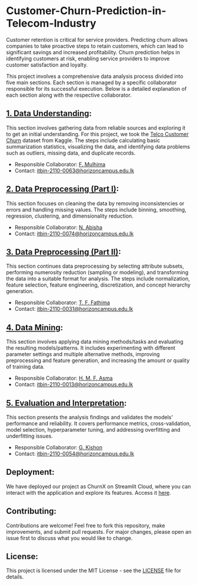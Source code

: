 # Customer-Churn-Prediction-in-Telecom-Industry

Customer retention is critical for service providers. Predicting churn allows companies to take proactive steps to retain customers, which can lead to significant savings and increased profitability. Churn prediction helps in identifying customers at risk, enabling service providers to improve customer satisfaction and loyalty.

This project involves a comprehensive data analysis process divided into five main sections. Each section is managed by a specific collaborator responsible for its successful execution. Below is a detailed explanation of each section along with the respective collaborator.

## [1. Data Understanding](https://github.com/kishon45229/Customer-Churn-Prediction-in-Telecom-Industry/blob/ff93eeddcf2abba7412b7f4d32e1b1d6b6cef541/Understanding_of_Data.ipynb):

This section involves gathering data from reliable sources and exploring it to get an initial understanding. For this project, we took the [Telco Customer Churn](https://www.kaggle.com/datasets/blastchar/telco-customer-churn) dataset from Kaggle. The steps include calculating basic summarization statistics, visualizing the data, and identifying data problems such as outliers, missing data, and duplicate records.

- Responsible Collaborator: [F. Mulhima](https://github.com/Mulhima101) 
- Contact: itbin-2110-0063@horizoncampus.edu.lk

## [2. Data Preprocessing (Part I)](https://github.com/kishon45229/Customer-Churn-Prediction-in-Telecom-Industry/blob/1021d535b6500c37a7cd66779c81dac993264178/Data_Preprocessing_(Part_I).ipynb):
This section focuses on cleaning the data by removing inconsistencies or errors and handling missing values. The steps include binning, smoothing, regression, clustering, and dimensionality reduction.

- Responsible Collaborator: [N. Abisha](https://github.com/Abishanavam)
- Contact: itbin-2110-0074@horizoncampus.edu.lk

## [3. Data Preprocessing (Part II)](https://github.com/kishon45229/Customer-Churn-Prediction-in-Telecom-Industry/blob/2f691cb3a6da9e1351599186558749eaa37713b0/Data_Preprocessing(Part%20II).ipynb):
This section continues data preprocessing by selecting attribute subsets, performing numerosity reduction (sampling or modeling), and transforming the data into a suitable format for analysis. The steps include normalization, feature selection, feature engineering, discretization, and concept hierarchy generation.

- Responsible Collaborator: [T. F. Fathima](https://github.com/fathimatfaiz)
- Contact: itbin-2110-0031@horizoncampus.edu.lk

## [4. Data Mining](https://github.com/kishon45229/Customer-Churn-Prediction-in-Telecom-Industry/blob/2f691cb3a6da9e1351599186558749eaa37713b0/Data_Mining.ipynb):
This section involves applying data mining methods/tasks and evaluating the resulting models/patterns. It includes experimenting with different parameter settings and multiple alternative methods, improving preprocessing and feature generation, and increasing the amount or quality of training data.

- Responsible Collaborator: [H. M. F. Asma](https://github.com/AsmaFathi123)
- Contact: itbin-2110-0013@horizoncampus.edu.lk

## [5. Evaluation and Interpretation](https://github.com/kishon45229/Customer-Churn-Prediction-in-Telecom-Industry/blob/9e6f862bbe863c0ab6607d4ffb85e485530dc2fa/Evaluation_and_Interpretation.ipynb):
This section presents the analysis findings and validates the models' performance and reliability. It covers performance metrics, cross-validation, model selection, hyperparameter tuning, and addressing overfitting and underfitting issues.

- Responsible Collaborator: [G. Kishon](https://github.com/kishon45229)
- Contact: itbin-2110-0054@horizoncampus.edu.lk

## Deployment:
We have deployed our project as ChurnX on Streamlit Cloud, where you can interact with the application and explore its features. Access it [here](https://churnx.streamlit.app/).
   
## Contributing:
Contributions are welcome! Feel free to fork this repository, make improvements, and submit pull requests. For major changes, please open an issue first to discuss what you would like to change.

## License:
This project is licensed under the MIT License - see the [LICENSE](LICENSE) file for details.
